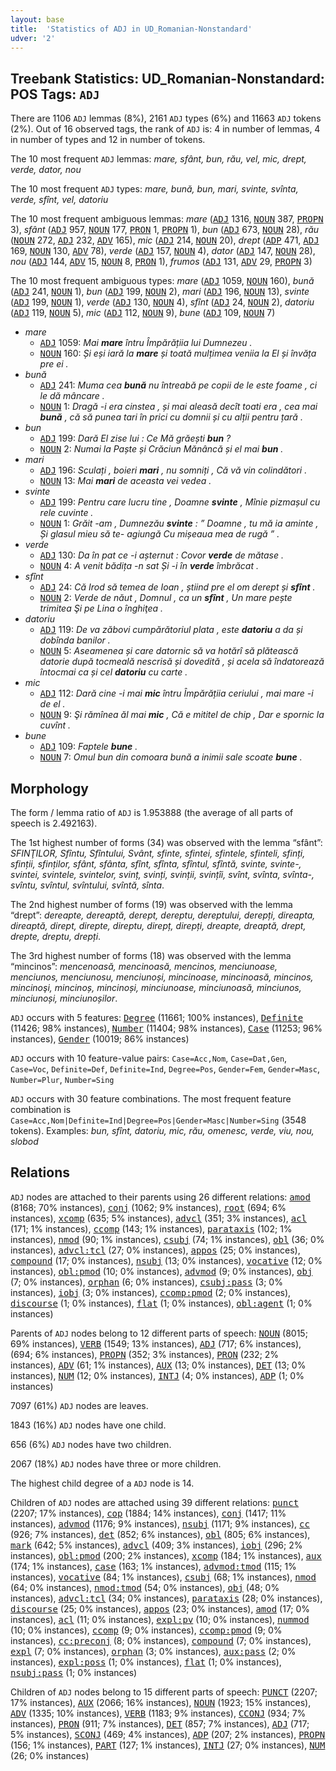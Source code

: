 ```yaml
---
layout: base
title:  'Statistics of ADJ in UD_Romanian-Nonstandard'
udver: '2'
---
```


## Treebank Statistics: UD_Romanian-Nonstandard: POS Tags: `ADJ`

There are 1106 `ADJ` lemmas (8%), 2161 `ADJ` types (6%) and 11663 `ADJ` tokens (2%).
Out of 16 observed tags, the rank of `ADJ` is: 4 in number of lemmas, 4 in number of types and 12 in number of tokens.

The 10 most frequent `ADJ` lemmas: <em>mare, sfânt, bun, rău, vel, mic, drept, verde, dator, nou</em>

The 10 most frequent `ADJ` types:  <em>mare, bună, bun, mari, svinte, svînta, verde, sfînt, vel, datoriu</em>

The 10 most frequent ambiguous lemmas: <em>mare</em> (<tt><a href="ro_nonstandard-pos-ADJ.html">ADJ</a></tt> 1316, <tt><a href="ro_nonstandard-pos-NOUN.html">NOUN</a></tt> 387, <tt><a href="ro_nonstandard-pos-PROPN.html">PROPN</a></tt> 3), <em>sfânt</em> (<tt><a href="ro_nonstandard-pos-ADJ.html">ADJ</a></tt> 957, <tt><a href="ro_nonstandard-pos-NOUN.html">NOUN</a></tt> 177, <tt><a href="ro_nonstandard-pos-PRON.html">PRON</a></tt> 1, <tt><a href="ro_nonstandard-pos-PROPN.html">PROPN</a></tt> 1), <em>bun</em> (<tt><a href="ro_nonstandard-pos-ADJ.html">ADJ</a></tt> 673, <tt><a href="ro_nonstandard-pos-NOUN.html">NOUN</a></tt> 28), <em>rău</em> (<tt><a href="ro_nonstandard-pos-NOUN.html">NOUN</a></tt> 272, <tt><a href="ro_nonstandard-pos-ADJ.html">ADJ</a></tt> 232, <tt><a href="ro_nonstandard-pos-ADV.html">ADV</a></tt> 165), <em>mic</em> (<tt><a href="ro_nonstandard-pos-ADJ.html">ADJ</a></tt> 214, <tt><a href="ro_nonstandard-pos-NOUN.html">NOUN</a></tt> 20), <em>drept</em> (<tt><a href="ro_nonstandard-pos-ADP.html">ADP</a></tt> 471, <tt><a href="ro_nonstandard-pos-ADJ.html">ADJ</a></tt> 169, <tt><a href="ro_nonstandard-pos-NOUN.html">NOUN</a></tt> 130, <tt><a href="ro_nonstandard-pos-ADV.html">ADV</a></tt> 78), <em>verde</em> (<tt><a href="ro_nonstandard-pos-ADJ.html">ADJ</a></tt> 157, <tt><a href="ro_nonstandard-pos-NOUN.html">NOUN</a></tt> 4), <em>dator</em> (<tt><a href="ro_nonstandard-pos-ADJ.html">ADJ</a></tt> 147, <tt><a href="ro_nonstandard-pos-NOUN.html">NOUN</a></tt> 28), <em>nou</em> (<tt><a href="ro_nonstandard-pos-ADJ.html">ADJ</a></tt> 144, <tt><a href="ro_nonstandard-pos-ADV.html">ADV</a></tt> 15, <tt><a href="ro_nonstandard-pos-NOUN.html">NOUN</a></tt> 8, <tt><a href="ro_nonstandard-pos-PRON.html">PRON</a></tt> 1), <em>frumos</em> (<tt><a href="ro_nonstandard-pos-ADJ.html">ADJ</a></tt> 131, <tt><a href="ro_nonstandard-pos-ADV.html">ADV</a></tt> 29, <tt><a href="ro_nonstandard-pos-PROPN.html">PROPN</a></tt> 3)

The 10 most frequent ambiguous types:  <em>mare</em> (<tt><a href="ro_nonstandard-pos-ADJ.html">ADJ</a></tt> 1059, <tt><a href="ro_nonstandard-pos-NOUN.html">NOUN</a></tt> 160), <em>bună</em> (<tt><a href="ro_nonstandard-pos-ADJ.html">ADJ</a></tt> 241, <tt><a href="ro_nonstandard-pos-NOUN.html">NOUN</a></tt> 1), <em>bun</em> (<tt><a href="ro_nonstandard-pos-ADJ.html">ADJ</a></tt> 199, <tt><a href="ro_nonstandard-pos-NOUN.html">NOUN</a></tt> 2), <em>mari</em> (<tt><a href="ro_nonstandard-pos-ADJ.html">ADJ</a></tt> 196, <tt><a href="ro_nonstandard-pos-NOUN.html">NOUN</a></tt> 13), <em>svinte</em> (<tt><a href="ro_nonstandard-pos-ADJ.html">ADJ</a></tt> 199, <tt><a href="ro_nonstandard-pos-NOUN.html">NOUN</a></tt> 1), <em>verde</em> (<tt><a href="ro_nonstandard-pos-ADJ.html">ADJ</a></tt> 130, <tt><a href="ro_nonstandard-pos-NOUN.html">NOUN</a></tt> 4), <em>sfînt</em> (<tt><a href="ro_nonstandard-pos-ADJ.html">ADJ</a></tt> 24, <tt><a href="ro_nonstandard-pos-NOUN.html">NOUN</a></tt> 2), <em>datoriu</em> (<tt><a href="ro_nonstandard-pos-ADJ.html">ADJ</a></tt> 119, <tt><a href="ro_nonstandard-pos-NOUN.html">NOUN</a></tt> 5), <em>mic</em> (<tt><a href="ro_nonstandard-pos-ADJ.html">ADJ</a></tt> 112, <tt><a href="ro_nonstandard-pos-NOUN.html">NOUN</a></tt> 9), <em>bune</em> (<tt><a href="ro_nonstandard-pos-ADJ.html">ADJ</a></tt> 109, <tt><a href="ro_nonstandard-pos-NOUN.html">NOUN</a></tt> 7)


* <em>mare</em>
  * <tt><a href="ro_nonstandard-pos-ADJ.html">ADJ</a></tt> 1059: <em>Mai <b>mare</b> întru Împărățiia lui Dumnezeu .</em>
  * <tt><a href="ro_nonstandard-pos-NOUN.html">NOUN</a></tt> 160: <em>Și eși iară la <b>mare</b> și toată mulțimea veniia la El și învăța pre ei .</em>
* <em>bună</em>
  * <tt><a href="ro_nonstandard-pos-ADJ.html">ADJ</a></tt> 241: <em>Muma cea <b>bună</b> nu întreabă pe copii de le este foame , ci le dă mâncare .</em>
  * <tt><a href="ro_nonstandard-pos-NOUN.html">NOUN</a></tt> 1: <em>Dragă -i era cinstea , și mai aleasă decît toati era , cea mai <b>bună</b> , că să punea tari în prici cu domnii și cu alții pentru țară .</em>
* <em>bun</em>
  * <tt><a href="ro_nonstandard-pos-ADJ.html">ADJ</a></tt> 199: <em>Dară El zise lui : Ce Mă grăești <b>bun</b> ?</em>
  * <tt><a href="ro_nonstandard-pos-NOUN.html">NOUN</a></tt> 2: <em>Numai la Paște și Crăciun Mănâncă și el mai <b>bun</b> .</em>
* <em>mari</em>
  * <tt><a href="ro_nonstandard-pos-ADJ.html">ADJ</a></tt> 196: <em>Sculați , boieri <b>mari</b> , nu somniți , Că vă vin colindători .</em>
  * <tt><a href="ro_nonstandard-pos-NOUN.html">NOUN</a></tt> 13: <em>Mai <b>mari</b> de aceasta vei vedea .</em>
* <em>svinte</em>
  * <tt><a href="ro_nonstandard-pos-ADJ.html">ADJ</a></tt> 199: <em>Pentru care lucru tine , Doamne <b>svinte</b> , Mînie pizmașul cu rele cuvinte .</em>
  * <tt><a href="ro_nonstandard-pos-NOUN.html">NOUN</a></tt> 1: <em>Grăit -am , Dumnezău <b>svinte</b> : ” Doamne , tu mă ia aminte , Și glasul mieu să te- agiungă Cu mișeaua mea de rugă ” .</em>
* <em>verde</em>
  * <tt><a href="ro_nonstandard-pos-ADJ.html">ADJ</a></tt> 130: <em>Da în pat ce -i așternut : Covor <b>verde</b> de mătase .</em>
  * <tt><a href="ro_nonstandard-pos-NOUN.html">NOUN</a></tt> 4: <em>A venit bădița -n sat Și -i în <b>verde</b> îmbrăcat .</em>
* <em>sfînt</em>
  * <tt><a href="ro_nonstandard-pos-ADJ.html">ADJ</a></tt> 24: <em>Că Irod să temea de Ioan , știind pre el om derept și <b>sfînt</b> .</em>
  * <tt><a href="ro_nonstandard-pos-NOUN.html">NOUN</a></tt> 2: <em>Verde de năut , Domnul , ca un <b>sfînt</b> , Un mare pește trimitea Şi pe Lina o înghiţea .</em>
* <em>datoriu</em>
  * <tt><a href="ro_nonstandard-pos-ADJ.html">ADJ</a></tt> 119: <em>De va zăbovi cumpărătoriul plata , este <b>datoriu</b> a da și dobînda banilor .</em>
  * <tt><a href="ro_nonstandard-pos-NOUN.html">NOUN</a></tt> 5: <em>Aseamenea și care datornic să va hotărî să plătească datorie după tocmeală nescrisă și dovedită , și acela să îndatorează întocmai ca și cel <b>datoriu</b> cu carte .</em>
* <em>mic</em>
  * <tt><a href="ro_nonstandard-pos-ADJ.html">ADJ</a></tt> 112: <em>Dară cine -i mai <b>mic</b> întru Împărățiia ceriului , mai mare -i de el .</em>
  * <tt><a href="ro_nonstandard-pos-NOUN.html">NOUN</a></tt> 9: <em>Şi rămînea ăl mai <b>mic</b> , Că e mititel de chip , Dar e spornic la cuvînt .</em>
* <em>bune</em>
  * <tt><a href="ro_nonstandard-pos-ADJ.html">ADJ</a></tt> 109: <em>Faptele <b>bune</b> .</em>
  * <tt><a href="ro_nonstandard-pos-NOUN.html">NOUN</a></tt> 7: <em>Omul bun din comoara bună a inimii sale scoate <b>bune</b> .</em>

## Morphology

The form / lemma ratio of `ADJ` is 1.953888 (the average of all parts of speech is 2.492163).

The 1st highest number of forms (34) was observed with the lemma “sfânt”: <em>SFINŢILOR, Sfîntu, Sfîntului, Svânt, sfinte, sfintei, sfintele, sfinteli, sfinți, sfinții, sfinților, sfânt, sfânta, sfînt, sfînta, sfîntul, sfîntă, svinte, svinte-, svintei, svintele, svintelor, svinț, svinți, svinții, svințîi, svînt, svînta, svînta-, svîntu, svîntul, svîntului, svîntă, sînta</em>.

The 2nd highest number of forms (19) was observed with the lemma “drept”: <em>dereapte, dereaptă, derept, dereptu, dereptului, derepți, direapta, direaptă, dirept, direpte, direptu, direpț, direpți, dreapte, dreaptă, drept, drepte, dreptu, drepți</em>.

The 3rd highest number of forms (18) was observed with the lemma “mincinos”: <em>mencenoasă, mencinoasă, mencinos, menciunoase, menciunos, menciunosu, menciunoși, mincinoase, mincinoasă, mincinos, mincinoşi, mincinoș, mincinoși, minciunoase, minciunoasă, minciunos, minciunoși, minciunoșilor</em>.

`ADJ` occurs with 5 features: <tt><a href="ro_nonstandard-feat-Degree.html">Degree</a></tt> (11661; 100% instances), <tt><a href="ro_nonstandard-feat-Definite.html">Definite</a></tt> (11426; 98% instances), <tt><a href="ro_nonstandard-feat-Number.html">Number</a></tt> (11404; 98% instances), <tt><a href="ro_nonstandard-feat-Case.html">Case</a></tt> (11253; 96% instances), <tt><a href="ro_nonstandard-feat-Gender.html">Gender</a></tt> (10019; 86% instances)

`ADJ` occurs with 10 feature-value pairs: `Case=Acc,Nom`, `Case=Dat,Gen`, `Case=Voc`, `Definite=Def`, `Definite=Ind`, `Degree=Pos`, `Gender=Fem`, `Gender=Masc`, `Number=Plur`, `Number=Sing`

`ADJ` occurs with 30 feature combinations.
The most frequent feature combination is `Case=Acc,Nom|Definite=Ind|Degree=Pos|Gender=Masc|Number=Sing` (3548 tokens).
Examples: <em>bun, sfînt, datoriu, mic, rău, omenesc, verde, viu, nou, slobod</em>


## Relations

`ADJ` nodes are attached to their parents using 26 different relations: <tt><a href="ro_nonstandard-dep-amod.html">amod</a></tt> (8168; 70% instances), <tt><a href="ro_nonstandard-dep-conj.html">conj</a></tt> (1062; 9% instances), <tt><a href="ro_nonstandard-dep-root.html">root</a></tt> (694; 6% instances), <tt><a href="ro_nonstandard-dep-xcomp.html">xcomp</a></tt> (635; 5% instances), <tt><a href="ro_nonstandard-dep-advcl.html">advcl</a></tt> (351; 3% instances), <tt><a href="ro_nonstandard-dep-acl.html">acl</a></tt> (171; 1% instances), <tt><a href="ro_nonstandard-dep-ccomp.html">ccomp</a></tt> (143; 1% instances), <tt><a href="ro_nonstandard-dep-parataxis.html">parataxis</a></tt> (102; 1% instances), <tt><a href="ro_nonstandard-dep-nmod.html">nmod</a></tt> (90; 1% instances), <tt><a href="ro_nonstandard-dep-csubj.html">csubj</a></tt> (74; 1% instances), <tt><a href="ro_nonstandard-dep-obl.html">obl</a></tt> (36; 0% instances), <tt><a href="ro_nonstandard-dep-advcl-tcl.html">advcl:tcl</a></tt> (27; 0% instances), <tt><a href="ro_nonstandard-dep-appos.html">appos</a></tt> (25; 0% instances), <tt><a href="ro_nonstandard-dep-compound.html">compound</a></tt> (17; 0% instances), <tt><a href="ro_nonstandard-dep-nsubj.html">nsubj</a></tt> (13; 0% instances), <tt><a href="ro_nonstandard-dep-vocative.html">vocative</a></tt> (12; 0% instances), <tt><a href="ro_nonstandard-dep-obl-pmod.html">obl:pmod</a></tt> (10; 0% instances), <tt><a href="ro_nonstandard-dep-advmod.html">advmod</a></tt> (9; 0% instances), <tt><a href="ro_nonstandard-dep-obj.html">obj</a></tt> (7; 0% instances), <tt><a href="ro_nonstandard-dep-orphan.html">orphan</a></tt> (6; 0% instances), <tt><a href="ro_nonstandard-dep-csubj-pass.html">csubj:pass</a></tt> (3; 0% instances), <tt><a href="ro_nonstandard-dep-iobj.html">iobj</a></tt> (3; 0% instances), <tt><a href="ro_nonstandard-dep-ccomp-pmod.html">ccomp:pmod</a></tt> (2; 0% instances), <tt><a href="ro_nonstandard-dep-discourse.html">discourse</a></tt> (1; 0% instances), <tt><a href="ro_nonstandard-dep-flat.html">flat</a></tt> (1; 0% instances), <tt><a href="ro_nonstandard-dep-obl-agent.html">obl:agent</a></tt> (1; 0% instances)

Parents of `ADJ` nodes belong to 12 different parts of speech: <tt><a href="ro_nonstandard-pos-NOUN.html">NOUN</a></tt> (8015; 69% instances), <tt><a href="ro_nonstandard-pos-VERB.html">VERB</a></tt> (1549; 13% instances), <tt><a href="ro_nonstandard-pos-ADJ.html">ADJ</a></tt> (717; 6% instances),  (694; 6% instances), <tt><a href="ro_nonstandard-pos-PROPN.html">PROPN</a></tt> (352; 3% instances), <tt><a href="ro_nonstandard-pos-PRON.html">PRON</a></tt> (232; 2% instances), <tt><a href="ro_nonstandard-pos-ADV.html">ADV</a></tt> (61; 1% instances), <tt><a href="ro_nonstandard-pos-AUX.html">AUX</a></tt> (13; 0% instances), <tt><a href="ro_nonstandard-pos-DET.html">DET</a></tt> (13; 0% instances), <tt><a href="ro_nonstandard-pos-NUM.html">NUM</a></tt> (12; 0% instances), <tt><a href="ro_nonstandard-pos-INTJ.html">INTJ</a></tt> (4; 0% instances), <tt><a href="ro_nonstandard-pos-ADP.html">ADP</a></tt> (1; 0% instances)

7097 (61%) `ADJ` nodes are leaves.

1843 (16%) `ADJ` nodes have one child.

656 (6%) `ADJ` nodes have two children.

2067 (18%) `ADJ` nodes have three or more children.

The highest child degree of a `ADJ` node is 14.

Children of `ADJ` nodes are attached using 39 different relations: <tt><a href="ro_nonstandard-dep-punct.html">punct</a></tt> (2207; 17% instances), <tt><a href="ro_nonstandard-dep-cop.html">cop</a></tt> (1884; 14% instances), <tt><a href="ro_nonstandard-dep-conj.html">conj</a></tt> (1417; 11% instances), <tt><a href="ro_nonstandard-dep-advmod.html">advmod</a></tt> (1176; 9% instances), <tt><a href="ro_nonstandard-dep-nsubj.html">nsubj</a></tt> (1171; 9% instances), <tt><a href="ro_nonstandard-dep-cc.html">cc</a></tt> (926; 7% instances), <tt><a href="ro_nonstandard-dep-det.html">det</a></tt> (852; 6% instances), <tt><a href="ro_nonstandard-dep-obl.html">obl</a></tt> (805; 6% instances), <tt><a href="ro_nonstandard-dep-mark.html">mark</a></tt> (642; 5% instances), <tt><a href="ro_nonstandard-dep-advcl.html">advcl</a></tt> (409; 3% instances), <tt><a href="ro_nonstandard-dep-iobj.html">iobj</a></tt> (296; 2% instances), <tt><a href="ro_nonstandard-dep-obl-pmod.html">obl:pmod</a></tt> (200; 2% instances), <tt><a href="ro_nonstandard-dep-xcomp.html">xcomp</a></tt> (184; 1% instances), <tt><a href="ro_nonstandard-dep-aux.html">aux</a></tt> (174; 1% instances), <tt><a href="ro_nonstandard-dep-case.html">case</a></tt> (163; 1% instances), <tt><a href="ro_nonstandard-dep-advmod-tmod.html">advmod:tmod</a></tt> (115; 1% instances), <tt><a href="ro_nonstandard-dep-vocative.html">vocative</a></tt> (84; 1% instances), <tt><a href="ro_nonstandard-dep-csubj.html">csubj</a></tt> (68; 1% instances), <tt><a href="ro_nonstandard-dep-nmod.html">nmod</a></tt> (64; 0% instances), <tt><a href="ro_nonstandard-dep-nmod-tmod.html">nmod:tmod</a></tt> (54; 0% instances), <tt><a href="ro_nonstandard-dep-obj.html">obj</a></tt> (48; 0% instances), <tt><a href="ro_nonstandard-dep-advcl-tcl.html">advcl:tcl</a></tt> (34; 0% instances), <tt><a href="ro_nonstandard-dep-parataxis.html">parataxis</a></tt> (28; 0% instances), <tt><a href="ro_nonstandard-dep-discourse.html">discourse</a></tt> (25; 0% instances), <tt><a href="ro_nonstandard-dep-appos.html">appos</a></tt> (23; 0% instances), <tt><a href="ro_nonstandard-dep-amod.html">amod</a></tt> (17; 0% instances), <tt><a href="ro_nonstandard-dep-acl.html">acl</a></tt> (11; 0% instances), <tt><a href="ro_nonstandard-dep-expl-pv.html">expl:pv</a></tt> (10; 0% instances), <tt><a href="ro_nonstandard-dep-nummod.html">nummod</a></tt> (10; 0% instances), <tt><a href="ro_nonstandard-dep-ccomp.html">ccomp</a></tt> (9; 0% instances), <tt><a href="ro_nonstandard-dep-ccomp-pmod.html">ccomp:pmod</a></tt> (9; 0% instances), <tt><a href="ro_nonstandard-dep-cc-preconj.html">cc:preconj</a></tt> (8; 0% instances), <tt><a href="ro_nonstandard-dep-compound.html">compound</a></tt> (7; 0% instances), <tt><a href="ro_nonstandard-dep-expl.html">expl</a></tt> (7; 0% instances), <tt><a href="ro_nonstandard-dep-orphan.html">orphan</a></tt> (3; 0% instances), <tt><a href="ro_nonstandard-dep-aux-pass.html">aux:pass</a></tt> (2; 0% instances), <tt><a href="ro_nonstandard-dep-expl-poss.html">expl:poss</a></tt> (1; 0% instances), <tt><a href="ro_nonstandard-dep-flat.html">flat</a></tt> (1; 0% instances), <tt><a href="ro_nonstandard-dep-nsubj-pass.html">nsubj:pass</a></tt> (1; 0% instances)

Children of `ADJ` nodes belong to 15 different parts of speech: <tt><a href="ro_nonstandard-pos-PUNCT.html">PUNCT</a></tt> (2207; 17% instances), <tt><a href="ro_nonstandard-pos-AUX.html">AUX</a></tt> (2066; 16% instances), <tt><a href="ro_nonstandard-pos-NOUN.html">NOUN</a></tt> (1923; 15% instances), <tt><a href="ro_nonstandard-pos-ADV.html">ADV</a></tt> (1335; 10% instances), <tt><a href="ro_nonstandard-pos-VERB.html">VERB</a></tt> (1183; 9% instances), <tt><a href="ro_nonstandard-pos-CCONJ.html">CCONJ</a></tt> (934; 7% instances), <tt><a href="ro_nonstandard-pos-PRON.html">PRON</a></tt> (911; 7% instances), <tt><a href="ro_nonstandard-pos-DET.html">DET</a></tt> (857; 7% instances), <tt><a href="ro_nonstandard-pos-ADJ.html">ADJ</a></tt> (717; 5% instances), <tt><a href="ro_nonstandard-pos-SCONJ.html">SCONJ</a></tt> (469; 4% instances), <tt><a href="ro_nonstandard-pos-ADP.html">ADP</a></tt> (207; 2% instances), <tt><a href="ro_nonstandard-pos-PROPN.html">PROPN</a></tt> (156; 1% instances), <tt><a href="ro_nonstandard-pos-PART.html">PART</a></tt> (127; 1% instances), <tt><a href="ro_nonstandard-pos-INTJ.html">INTJ</a></tt> (27; 0% instances), <tt><a href="ro_nonstandard-pos-NUM.html">NUM</a></tt> (26; 0% instances)

